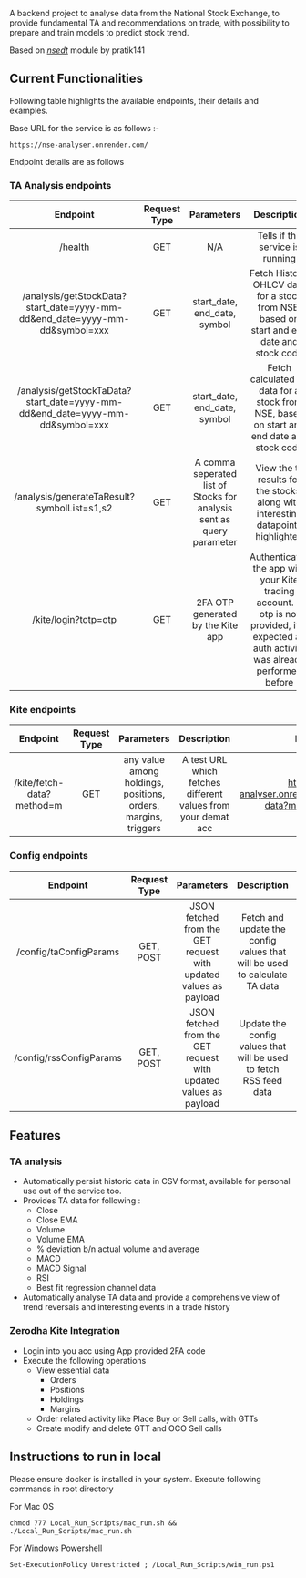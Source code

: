 A backend project to analyse data from the National Stock Exchange, to provide fundamental TA and recommendations on trade, with possibility to prepare and train models to predict stock trend. 

Based on [_nsedt_](https://github.com/pratik141/nsedt) module by pratik141 

## Current  Functionalities

Following table highlights the available endpoints, their details and examples.

Base URL for the service is as follows :-

```
https://nse-analyser.onrender.com/
```
Endpoint details are as follows

### TA Analysis endpoints

| Endpoint  | Request Type | Parameters | Description | Example |
| :---: | :---: | :---: |    :----:   |   :----:|
| /health | GET | N/A  | Tells if the service is running       |  https://nse-analyser.onrender.com/health  |
| /analysis/getStockData?start_date=yyyy-mm-dd&end_date=yyyy-mm-dd&symbol=xxx | GET | start_date, end_date, symbol  | Fetch Historic OHLCV data for a stock from NSE, based on start and end date and stock code       |  https://nse-analyser.onrender.com/analysis/getStockData?start_date=2023-06-02&end_date=2024-01-01&symbol=ITC  |
| /analysis/getStockTaData?start_date=yyyy-mm-dd&end_date=yyyy-mm-dd&symbol=xxx | GET | start_date, end_date, symbol  | Fetch calculated TA data for a stock from NSE, based on start and end date and stock code       |  https://nse-analyser.onrender.com/analysis/getStocTaData?start_date=2023-06-02&end_date=2024-01-01&symbol=ITC  |
| /analysis/generateTaResult?symbolList=s1,s2 | GET | A comma seperated list of Stocks for analysis sent as query parameter | View the ta results for the stocks, along with interesting datapoints highlighted  |  https://nse-analyser.onrender.com/analysis/generateTaResult?symbolList=ITC,HCLTECH  |
| /kite/login?totp=otp | GET | 2FA OTP generated by the Kite app | Authenticates the app with your Kite trading account. If otp is not provided, it is expected an auth activity was already performed before |  https://nse-analyser.onrender.com/kite/login?totp=123456  |

### Kite endpoints

| Endpoint  | Request Type | Parameters | Description | Example |
| :---: | :---: | :---: |    :----:   |   :----:|
| /kite/fetch-data?method=m | GET | any value among holdings, positions, orders, margins, triggers | A test URL which fetches different values from your demat acc |  https://nse-analyser.onrender.com/kite/fetch-data?method=holdings  |

### Config endpoints

| Endpoint  | Request Type | Parameters | Description | Example |
| :---: | :---: | :---: |    :----:   |   :----:|
| /config/taConfigParams | GET, POST | JSON fetched from the GET request with updated values as payload  | Fetch and update the config values that will be used to calculate TA data  |  https://nse-analyser.onrender.com/config/taConfigParams  |
| /config/rssConfigParams | GET, POST | JSON fetched from the GET request with updated values as payload | Update the config values that will be used to fetch RSS feed data  |  https://nse-analyser.onrender.com/config/rssConfigParams  |

## Features

### TA analysis

- Automatically persist historic data in CSV format, available for personal use out of the service too.
- Provides TA data for following :
    - Close
    - Close EMA
    - Volume
    - Volume EMA
    - % deviation b/n actual volume and average
    - MACD
    - MACD Signal
    - RSI
    - Best fit regression channel data
- Automatically analyse TA data and provide a comprehensive view of trend reversals and interesting events in a trade history

### Zerodha Kite Integration 
- Login into you acc using App provided 2FA code
- Execute the following operations
    - View essential data
        - Orders
        - Positions
        - Holdings
        - Margins
    - Order related activity like Place Buy or Sell calls, with GTTs
    - Create modify and delete GTT and OCO Sell calls


## Instructions to run in local

Please ensure docker is installed in your system. Execute following commands in root directory

For Mac OS
```
chmod 777 Local_Run_Scripts/mac_run.sh && ./Local_Run_Scripts/mac_run.sh
```
For Windows Powershell
```
Set-ExecutionPolicy Unrestricted ; /Local_Run_Scripts/win_run.ps1

```